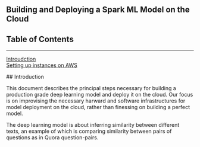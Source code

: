 ## Building and Deploying a Spark ML Model on the Cloud
## Table of Contents  
---------------------
[Introudction](#ab)  
[Setting up instances on AWS](#emphasis)  

<a name="ab"/>
## Introduction

This document describes the principal steps necessary for building a production grade deep learning model and deploy it on the cloud. Our focus is on improvising the necessary harward and software infrastructures for model deployment on the cloud, rather than finessing on building a perfect model. 

The deep learning model is about inferring similarity between different texts, an example of which is comparing similarity between pairs of questions as in Quora question-pairs.  
